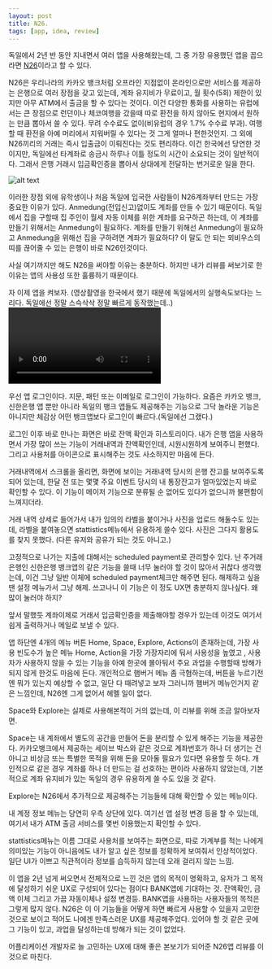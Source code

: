 ```yaml
---
layout: post
title: N26.
tags: [app, idea, review]
---
```

독일에서 2년 반 동안 지내면서 여러 앱을 사용해왔는데, 그 중 가장 유용했던 앱을 꼽으라면 [N26](https://n26.com/en-eu)이라고 할 수 있다.

N26은 우리나라의 카카오 뱅크처럼 오프라인 지점없이 온라인으로만 서비스를 제공하는 은행으로 여러 장점을 갖고 있는데, 계좌 유지비가 무료이고, 월 횟수(5회) 제한이 있지만 아무 ATM에서 출금을 할 수 있다는 것이다. 이건 다양한 통화를 사용하는 유럽에서는 큰 장점으로 런던이나 체코여행을 갔을때 따로 환전을 하지 않아도 현지에서 원하는 만큼 뽑아서 쓸 수 있다. 무려 수수료도 없이(비유럽의 경우 1.7% 수수료 부과). 여행할 때 환전을 아예 머리에서 지워버릴 수 있다는 것 그게 얼마나 편한것인지. 그 외에 N26끼리의 거래는 즉시 입출금이 이뤄진다는 것도 편리하다. 이건 한국에선 당연한 것이지만, 독일에선 타계좌로 송금시 하루나 이틀 정도의 시간이 소요되는 것이 일반적이다. 그래서 은행 거래시 입금확인증을 뽑아서 상대에게 전달하는 번거로운 일을 한다.

![alt text](https://dioong.github.io/img/posts/2020-07-16-n26_1.png "n26 benefits")

이러한 장점 외에 유학생이나 처음 독일에 입국한 사람들이 N26계좌부터 만드는 가장 중요한 이유가 있다. Anmedung(전입신고)없이도 계좌를 만들 수 있기 때문이다. 독일에서 집을 구할때 집 주인이 월세 자동 이체를 위한 계좌를 요구하곤 하는데, 이 계좌를 만들기 위해서는 Anmedung이 필요하다. 계좌를 만들기 위해선 Anmedung이 필요하고 Anmedung을 위해선 집을 구하려면 계좌가 필요하다? 이 말도 안 되는 뫼비우스의 띠를 끊어줄 수 있는 은행이 바로 N26인것이다.

사실 여기까지만 해도 N26을 써야할 이유는 충분하다. 하지만 내가 리뷰를 써보기로 한 이유는 앱의 사용성 또한 훌륭하기 때문이다. 

자 이제 앱을 켜보자. (영상촬영을 한국에서 했기 때문에 독일에서의 실행속도보다는 느리다. 독일에선 정말 스슥삭삭 정말 빠르게 동작했는데..)
![alt text](https://dioong.github.io/mp4/2020-07-16-n26_opening.mp4 "n26 opening")


우선 앱 로그인이다.  지문, 패턴 또는 이메일로 로그인이 가능하다. 요즘은 카카오 뱅크, 신한은행 앱 뿐만 아니라 독일의 뱅크 앱들도 제공해주는 기능으로 그닥 놀라운 기능은 아니지만 체감상 어떤 뱅크앱보다 로그인이 빠르다.(독일에선 그랬다.)

로그인 이후 바로 만나는 화면은 바로 잔액 확인과 히스토리이다.  내가 은행 앱을 사용하면서 가장 많이 쓰는 기능이 거래내역과 잔액확인인데, 시원시원하게 보여주니 편했다. 그리고 사용처를 아이콘으로 표시해주는 것도 사소하지만 마음에 든다.

거래내역에서 스크롤을 올리면, 화면에 보이는 거래내역 당시의 은행 잔고를 보여주도록 되어 있는데, 한달 전 또는 몇몇 주요 이벤트 당시의 내 통장잔고가 얼마있었는지 바로 확인할 수 있다.  이 기능이 메이저 기능으로 분류될 순 없어도 있다가 없으니까 불편함이 느껴지더라.


거래 내역 상세로 들어가서 내가 임의의 라벨을 붙이거나 사진을 업로드 해둘수도 있는데, 라벨을 붙여놓으면 stattistics메뉴에서 유용하게 쓸수 있다. 사진은 그다지 활용도를 찾지 못했다. (다른 유저와 공유가 되는 것도 아니고.)

고정적으로 나가는 지출에 대해서는 scheduled payment로 관리할수 있다. 난 주거래 은행인 신한은행 뱅크앱의 같은 기능을 쓸때 너무 눌러야 할 것이 많아서 귀찮다 생각했는데, 이건 그냥 일반 이체에 scheduled payment체크만 해주면 된다. 해제하고 싶을땐  설정 메뉴가서 그냥 해제. 쓰고나니 이 기능은 이 정도 UX면 충분하지 않나싶다. 왜 많이 눌러야 하지?

앞서 말했듯 계좌이체로 거래서 입금확인증을 제출해야할 경우가 있는데 이것도 여기서 쉽게 출력하거나 메일로 보낼 수 있다.

앱 하단엔 4개의 메뉴 버튼 Home, Space, Explore, Actions이 존재하는데, 가장 사용 빈도수가 높은 메뉴 Home, Action을 가장 가장자리에 둬서 사용성을 높였고 , 사용자가 사용하지 않을 수 있는 기능을 아예 한곳에 몰아둬서 주요 과업을 수행할때 방해가 되지 않게 한것도 마음에 든다. 개인적으로 햄버거 메뉴 좀 극혐하는데, 버튼을 누르기전엔 뭐가 있는지 예상할 수 없고, 일단 다 때려넣고 보자 그러니까 햄버거 메뉴인거지 같은 느낌인데, N26엔 그게 없어서 헤멜 일이 없다.

Space와 Explore는 실제로 사용해본적이 거의 없는데, 이 리뷰를 위해 조금 알아보자면.

Space는 내 계좌에서 별도의 공간을 만들어 돈을 분리할 수 있게 해주는 기능을 제공한다. 카카오뱅크에서 제공하는 세이브 박스와 같은 것으로 계좌번호가 하나 더 생기는 건 아니고 비상금 또는 특별한 목적을 위해 돈을 모아둘 필요가 있다면 유용할 듯 하다. 개인적으로 같은 경우 계좌를 하나 더 만드는 걸 선호하는 편이라 사용하지 않았는데, 기본적으로 계좌 유지비가 있는 독일의 경우 유용하게 쓸 수도 있을 것 같다.

Explore는 N26에서 추가적으로 제공해주는 기능들에 대해 확인할 수 있는 메뉴이다. 


내 계정 정보 메뉴는 당연히 우측 상단에 있다. 여기선 앱 설정 변경 등을 할 수 있는데,  여기서 내가 ATM 출금 서비스를 몇번 이용했는지 확인할 수 있다. 

stattistics메뉴는 이름 그대로 사용처를 보여주는 화면으로, 따로 가계부를 적는 나에게 의미있는 기능이 아니음에도 내가 알고 싶은 정보를 정확하게 보여줘서 인상적이었다. 일단 UI가 이쁘고 직관적이라 정보를 습득하지 않는데 오래 걸리지 않는 느낌. 

이 앱을 2년 넘게 써오면서 전체적으로 느낀 것은 앱의 목적이 명확하고, 유저가 그 목적에 달성하기 쉬운 UX로 구성되어 있다는 점이다 BANK앱에 기대하는 것. 잔액확인, 금액 이체 그리고 가끔 자동이체나 설정 변경등. BANK앱을 사용하는 사용자들의 목적은 그렇게 많지 않다. N26은 이 이 기능들을 어떻게 하면 빠르게 사용할 수 있을지 고민한 것으로 보이고 적어도 나에겐 만족스러운 UX를 제공해주었다. 있어야 할 것 같은 곳에 그 기능이 있고, 과업을 달성하는데 방해가 되는 것이 없었다.

어플리케이션 개발자로 늘 고민하는 UX에 대해 좋은 본보기가 되어준  N26앱 리뷰를 이것으로 마친다.